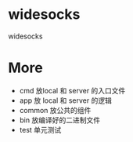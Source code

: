 # widesocks
widesocks

# More

- cmd 放local 和 server 的入口文件
- app 放 local 和 server 的逻辑
- common 放公共的组件
- bin 放编译好的二进制文件
- test 单元测试